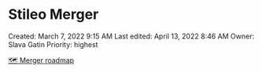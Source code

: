 # Stileo Merger

Created: March 7, 2022 9:15 AM
Last edited: April 13, 2022 8:46 AM
Owner: Slava Gatin
Priority: highest

[🗺 Merger roadmap](https://www.notion.so/Merger-roadmap-7b40e9833dd74b6492710637cc5ce71e?pvs=21)